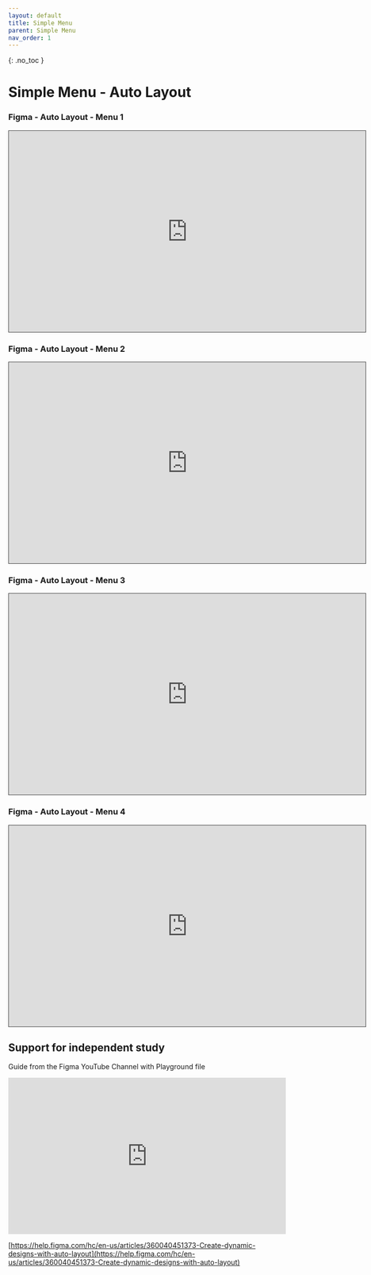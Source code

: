 ```yaml
---
layout: default
title: Simple Menu
parent: Simple Menu
nav_order: 1
---
```


{: .no_toc }

#  Simple Menu - Auto Layout

### Figma - Auto Layout - Menu 1

<iframe src="https://solent.cloud.panopto.eu/Panopto/Pages/Embed.aspx?id=2b84f7eb-3b94-43ce-bd52-af5001833417&autoplay=false&offerviewer=true&showtitle=true&showbrand=true&captions=true&interactivity=all" height="405" width="720" style="border: 1px solid #464646;" allowfullscreen allow="autoplay"></iframe>

### Figma - Auto Layout - Menu 2

<iframe src="https://solent.cloud.panopto.eu/Panopto/Pages/Embed.aspx?id=fc3d5ae0-bf32-4bfc-a48e-af50018364c6&autoplay=false&offerviewer=true&showtitle=true&showbrand=true&captions=true&interactivity=all" height="405" width="720" style="border: 1px solid #464646;" allowfullscreen allow="autoplay"></iframe>

### Figma - Auto Layout - Menu 3

<iframe src="https://solent.cloud.panopto.eu/Panopto/Pages/Embed.aspx?id=6615a672-fa81-4597-8f2e-af5001839d78&autoplay=false&offerviewer=true&showtitle=true&showbrand=true&captions=true&interactivity=all" height="405" width="720" style="border: 1px solid #464646;" allowfullscreen allow="autoplay"></iframe>

### Figma - Auto Layout - Menu 4

<iframe src="https://solent.cloud.panopto.eu/Panopto/Pages/Embed.aspx?id=bfa5a4d7-2b6e-4457-9c54-af5001839d27&autoplay=false&offerviewer=true&showtitle=true&showbrand=true&captions=true&interactivity=all" height="405" width="720" style="border: 1px solid #464646;" allowfullscreen allow="autoplay"></iframe>

## Support for independent study

Guide from the Figma YouTube Channel with Playground file

<iframe width="560" height="315" src="https://www.youtube.com/embed/floQKLsWAy4" title="YouTube video player" frameborder="0" allow="accelerometer; autoplay; clipboard-write; encrypted-media; gyroscope; picture-in-picture" allowfullscreen></iframe>

[https://help.figma.com/hc/en-us/articles/360040451373-Create-dynamic-designs-with-auto-layout](https://help.figma.com/hc/en-us/articles/360040451373-Create-dynamic-designs-with-auto-layout)




